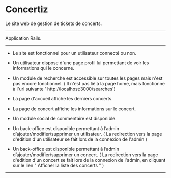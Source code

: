 # Concertiz

Le site web de gestion de tickets de concerts.

-----------------------------------------

Application Rails.

-----------------------------------------

- Le site est fonctionnel pour un utilisateur connecté ou non.

- Un utilisateur dispose d'une page profil lui permettant de voir les informations qui le concerne.

- Un module de recherche est accessible sur toutes les pages mais n'est pas encore fonctionnel.
  ( Il n'est pas lié à la page home, mais fonctionne à l'url suivante ' http://localhost:3000/searches')

- La page d'accueil affiche les derniers concerts.

- La page de concert affiche les informations sur le concert.

- Un module social de commentaire est disponible.

- Un back-office est disponible permettant à l’admin d’ajouter/modifier/supprimer un utilisateur.
 ( La redirection vers la page d'edition d'un utilisateur se fait lors de la connexion de l'admin )

- Un back-office est disponible permettant à l’admin d’ajouter/modifier/supprimer un concert.
 ( La redirection vers la page d'edition d'un concert se fait lors de la connexion de l'admin, en cliquant sur le lien " Afficher la liste des concerts " )

-----------------------------------------
